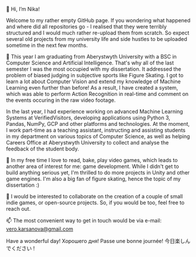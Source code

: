 👋 Hi, I’m Nika! 

Welcome to my rather empty GitHub page. If you wondering what happened and where did all repositories go - I realised that they were terribly structured and I would much rather re-upload them from scratch. So expect several old projects from my university life and side hustles to be uploaded sometime in the next few months.

🌱 This year I am graduating from Aberystwyth University with a BSC in Computer Science and Artificial Intelligence. That's why all of the last semester I was the most occupied with my dissertation. It addressed the problem of biased judging in subjective sports like Figure Skating. I got to learn a lot about Computer Vision and extend my knowledge of Machine Learning even further than before! As a result, I have created a system, which was able to perform Action Recognition in real-time and comment on the events occuring in the raw video footage.

In the last year, I had experience working on advanced Machine Learning Systems at VerifiedVisitors, developing applications using Python 3, Pandas, NumPy, GCP and other platforms and technologies. At the moment, I work part-time as a teaching assistant, instructing and assisting students in my department on various topics of Computer Science, as well as helping Careers Office at Aberystwyth University to collect and analyse the feedback of the student body. 

👀 In my free time I love to read, bake, play video games, which leads to another area of interest for me: game development. While I didn't get to build anything serious yet, I'm thrilled to do more projects in Unity and other game engines. I'm also a big fan of figure skating, hence the topic of my dissertation :)

💞️ I would be interested to collaborate on the creation of a couple of small indie games, or open-source projects. So, if you would be too, feel free to reach out.

📫 The most convenient way to get in touch would be via e-mail: vero.karsanova@gmail.com

Have a wonderful day! Хорошего дня! Passe une bonne journée! 今日楽しんでください !

